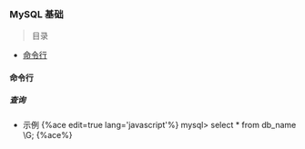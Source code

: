 ### MySQL 基础

> 目录
* [命令行](#命令行)

#### 命令行

##### 查询

* 示例
{%ace edit=true lang='javascript'%}
mysql> select * from db_name \G;
{%ace%}